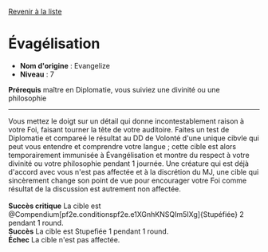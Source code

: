 [Revenir à la liste](..)

# Évagélisation

 * **Nom d'origine** : Evangelize
 * **Niveau** : 7


<p><span><strong>Prérequis</strong> maître en Diplomatie, vous suiviez une divinité ou une philosophie<br></span></p>
<hr>
<p>Vous mettez le doigt sur un détail qui donne incontestablement raison à votre Foi, faisant tourner la tête de votre auditoire. Faites un test de Diplomatie et compareé le résultat au DD de Volonté d'une unique cibvle qui peut vous entendre et comprendre votre langue ; cette cible est alors temporairement immunisée à Évangélisation et montre du respect à votre divinité ou votre philosophie pendant 1 journée. Une créature qui est déjà d'accord avec vous n'est pas affectée et à la discrétion du MJ, une cible qui sincèrement change son point de vue pour encourager votre Foi comme résultat de la discussion est autrement non affectée.<br><br><strong>Succès critique</strong> La cible est @Compendium[pf2e.conditionspf2e.e1XGnhKNSQIm5IXg]{Stupéfiée} 2 pendant 1 round.<br><strong>Succès</strong> La cible est Stupefiée 1 pendant 1 round.<br><strong>Échec</strong> La cible n'est pas affectée.&nbsp;</p>